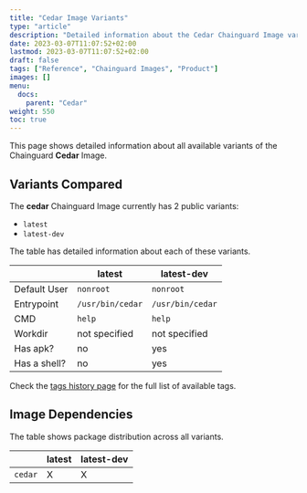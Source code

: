```yaml
---
title: "Cedar Image Variants"
type: "article"
description: "Detailed information about the Cedar Chainguard Image variants"
date: 2023-03-07T11:07:52+02:00
lastmod: 2023-03-07T11:07:52+02:00
draft: false
tags: ["Reference", "Chainguard Images", "Product"]
images: []
menu:
  docs:
    parent: "Cedar"
weight: 550
toc: true
---
```


This page shows detailed information about all available variants of the Chainguard **Cedar** Image.

## Variants Compared
The **cedar** Chainguard Image currently has 2 public variants: 

- `latest`
- `latest-dev`

The table has detailed information about each of these variants.

|              | latest           | latest-dev       |
|--------------|------------------|------------------|
| Default User | `nonroot`        | `nonroot`        |
| Entrypoint   | `/usr/bin/cedar` | `/usr/bin/cedar` |
| CMD          | `help`           | `help`           |
| Workdir      | not specified    | not specified    |
| Has apk?     | no               | yes              |
| Has a shell? | no               | yes              |

Check the [tags history page](/chainguard/chainguard-images/reference/cedar/tags_history/) for the full list of available tags.
## Image Dependencies
The table shows package distribution across all variants.

|         | latest | latest-dev |
|---------|--------|------------|
| `cedar` | X      | X          |
